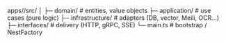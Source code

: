 apps/<service>/src/
│
├─ domain/ # entities, value objects
├─ application/ # use cases (pure logic)
├─ infrastructure/ # adapters (DB, vector, Meili, OCR…)
├─ interfaces/ # delivery (HTTP, gRPC, SSE)
└─ main.ts # bootstrap / NestFactory
